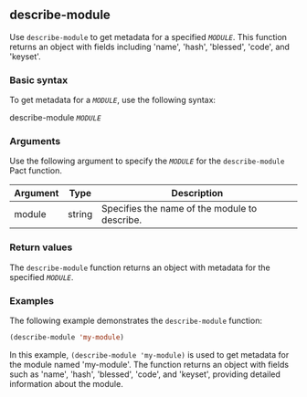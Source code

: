 ## describe-module
Use `describe-module` to get metadata for a specified *`MODULE`*. This function returns an object with fields including 'name', 'hash', 'blessed', 'code', and 'keyset'.

### Basic syntax

To get metadata for a *`MODULE`*, use the following syntax:

describe-module *`MODULE`*

### Arguments

Use the following argument to specify the *`MODULE`* for the `describe-module` Pact function.

| Argument | Type   | Description                                  |
|----------|--------|----------------------------------------------|
| module   | string | Specifies the name of the module to describe.|

### Return values

The `describe-module` function returns an object with metadata for the specified *`MODULE`*.

### Examples

The following example demonstrates the `describe-module` function:

```lisp
(describe-module 'my-module)
```

In this example, `(describe-module 'my-module)` is used to get metadata for the module named 'my-module'. The function returns an object with fields such as 'name', 'hash', 'blessed', 'code', and 'keyset', providing detailed information about the module.
